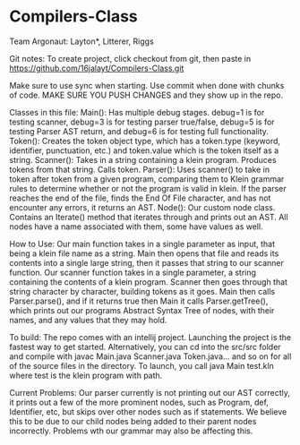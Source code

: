 # Compilers-Class
Team Argonaut: Layton*, Litterer, Riggs

Git notes:
To create project, click checkout from git, then paste in https://github.com/16jalayt/Compilers-Class.git

Make sure to use sync when starting.
Use commit when done with chunks of code.
MAKE SURE YOU PUSH CHANGES and they show up in the repo.

Classes in this file:
Main(): Has multiple debug stages. debug=1 is for testing scanner, debug=3 is for testing parser true/false, 
        debug=5 is for testing Parser AST return, and debug=6 is for testing full functionality.
Token(): Creates the token object type, which has a token.type (keyword, identifier, punctuation, etc.)
         and token.value which is the token itself as a string.
Scanner(): Takes in a string containing a klein program. Produces tokens from that string. Calls token.
Parser(): Uses scanner() to take in token after token from a given program, comparing them to Klein grammar rules to 
          determine whether or not the program is valid in klein. If the parser reaches the end of the file, finds
          the End Of File character, and has not encounter any errors, it returns an AST.
Node(): Our custom node class. Contains an Iterate() method that iterates through and prints out an AST. All nodes
        have a name associated with them, some have values as well.

How to Use:
Our main function takes in a single parameter as input, that being a klein file name as a string. 
Main then opens that file and reads its contents into a single large string, then it passes that string to 
    our scanner function.
Our scanner function takes in a single parameter, a string containing the contents of a klein program. 
Scanner then goes through that string character by character, building tokens as it goes. 
Main then calls Parser.parse(), and if it returns true then Main it calls Parser.getTree(), which
    prints out our programs Abstract Syntax Tree of nodes, with their names, and any values that they may hold. 
    
To build: The repo comes with an intellij project. Launching the project is the fastest way to get started. 
Alternatively, you can cd into the src/src folder and compile with javac Main.java Scanner.java Token.java... 
and so on for all of the source files in the directory. To launch, you call java Main test.kln where test is 
the klein program with path.

Current Problems: Our parser currently is not printing out our AST correctly, it prints out a few of the more 
    prominent nodes, such as Program, def, Identifier, etc, but skips over other nodes such as if statements.
    We believe this to be due to our child nodes being added to their parent nodes incorrectly. Problems wth
    our grammar may also be affecting this.